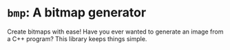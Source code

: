 # `bmp`: A bitmap generator

Create bitmaps with ease!
Have you ever wanted to generate an image from a C++ program?
This library keeps things simple.

[//]: # (TODO: Finish.)
